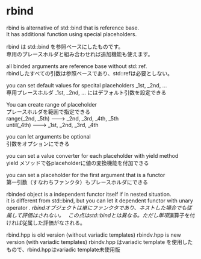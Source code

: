 rbind
=====

rbind is alternative of std::bind that is reference base.  
It has additional function using special placeholders.

rbind は std::bind を参照ベースにしたものです。  
専用のプレースホルダと組み合わせれば追加機能も使えます。

  all binded arguments are reference base without std::ref.  
  rbindしたすべての引数は参照ベースであり、std::refは必要としない。

  you can set default values for specital placeholders _1st, _2nd, ...  
  専用プレースホルダ _1st, _2nd, ... にはデフォルト引数を設定できる
  
  You can create range of placeholder  
  プレースホルダを範囲で指定できる  
    range(_2nd, _5th)      --->    _2nd, _3rd, _4th, _5th  
    until(_4th)      --->    _1st, _2nd, _3rd, _4th  

  you can let arguments be optional  
  引数をオプションにできる

  you can set a value converter for each placeholder with yield method  
  yield メソッドで各placeholderに値の変換機能を付加できる

  you can set a placeholder for the first argument that is a functor  
  第一引数（すなわちファンクタ）もプレースホルダにできる

  rbinded object is a independent functor itself if in nested situation.  
  it is different from std::bind, but you can let it dependent functor with unary operator *. 
  rbindオブジェクトは単にファンクタであり、ネストした場合でも従属して評価はされない。　
  この点はstd::bindとは異なる。ただし単項*演算子を付ければ従属した評価がなされる。

  rbind.hpp is old version (without variadic templates)
  rbindv.hpp is new version (with variadic templates)
  rbindv.hpp はvariadic template を使用したもので、rbind.hppはvariadic template未使用版
